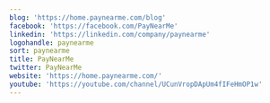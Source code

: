 ```yaml
---
blog: 'https://home.paynearme.com/blog'
facebook: 'https://facebook.com/PayNearMe'
linkedin: 'https://linkedin.com/company/paynearme'
logohandle: paynearme
sort: paynearme
title: PayNearMe
twitter: PayNearMe
website: 'https://home.paynearme.com/'
youtube: 'https://youtube.com/channel/UCunVropDApUm4fIFeHmOP1w'
---
```

